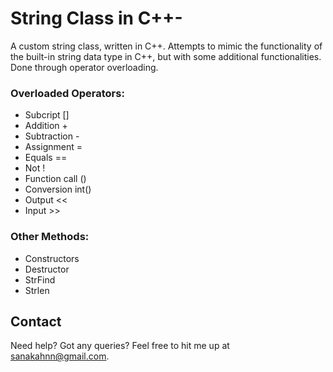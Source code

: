 # String Class in C++-
A custom string class, written in C++. Attempts to mimic the functionality of the built-in string data type in C++, but with some additional functionalities. Done through operator overloading.

### Overloaded Operators: <br>
- Subcript []
- Addition +
- Subtraction -
- Assignment = 
- Equals ==
- Not !
- Function call ()
- Conversion int()
- Output <<
- Input >>

### Other Methods: <br>
- Constructors
- Destructor
- StrFind
- Strlen

## Contact
Need help? Got any queries? Feel free to hit me up at sanakahnn@gmail.com.
